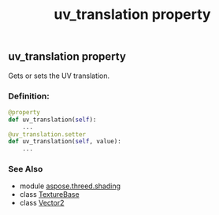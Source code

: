 ﻿---
title: uv_translation property
second_title: Aspose.3D for Python via .NET API References
description: 
type: docs
weight: 190
url: /python-net/aspose.threed.shading/texturebase/uv_translation/
is_root: false
---

## uv_translation property


Gets or sets the UV translation.
### Definition:
```python
@property
def uv_translation(self):
    ...
@uv_translation.setter
def uv_translation(self, value):
    ...
```

### See Also
* module [aspose.threed.shading](../../)
* class [TextureBase](/3d/python-net/aspose.threed.shading/texturebase)
* class [Vector2](/3d/python-net/aspose.threed.utilities/vector2)
